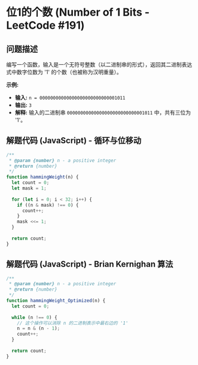 # 位1的个数 (Number of 1 Bits - LeetCode #191)

## 问题描述

编写一个函数，输入是一个无符号整数（以二进制串的形式），返回其二进制表达式中数字位数为 '1' 的个数（也被称为汉明重量）。

**示例:**

- **输入:** `n = 00000000000000000000000000001011`
- **输出:** `3`
- **解释:** 输入的二进制串 `00000000000000000000000000001011` 中，共有三位为 '1'。

## 解题代码 (JavaScript) - 循环与位移动

```javascript
/**
 * @param {number} n - a positive integer
 * @return {number}
 */
function hammingWeight(n) {
  let count = 0;
  let mask = 1;
  
  for (let i = 0; i < 32; i++) {
    if ((n & mask) !== 0) {
      count++;
    }
    mask <<= 1;
  }
  
  return count;
}
```

## 解题代码 (JavaScript) - Brian Kernighan 算法

```javascript
/**
 * @param {number} n - a positive integer
 * @return {number}
 */
function hammingWeight_Optimized(n) {
  let count = 0;
  
  while (n !== 0) {
    // 这个操作可以消除 n 的二进制表示中最右边的 '1'
    n = n & (n - 1);
    count++;
  }
  
  return count;
}
```
